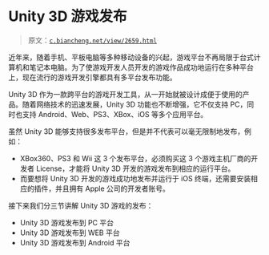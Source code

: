 # Unity 3D 游戏发布

> 原文：[`c.biancheng.net/view/2659.html`](http://c.biancheng.net/view/2659.html)

近年来，随着手机、平板电脑等多种移动设备的兴起，游戏平台不再局限于台式计算机和笔记本电脑。为了使游戏开发人员开发的游戏作品成功地运行在多种平台上，现在流行的游戏开发引擎都具有多平台发布功能。

Unity 3D 作为一款跨平台的游戏开发工具，从一开始就被设计成便于使用的产品。随着网络技术的迅速发展，Unity 3D 功能也不断增强，它不仅支持 PC，同时也支持 Android、Web、PS3、XBox、iOS 等多个应用平台。

虽然 Unity 3D 能够支持很多发布平台，但是并不代表可以毫无限制地发布，例如：

*   XBox360、PS3 和 Wii 这 3 个发布平台，必须购买这 3 个游戏主机厂商的开发者 License，才能将 Unity 3D 开发的游戏发布到相应的运行平台。
*   而要想将 Unity 3D 开发的游戏成功地发布并运行于 iOS 终端，还需要安装相应的插件，并且拥有 Apple 公司的开发者账号。

接下来我们分三节讲解 Unity 3D 游戏的发布：

*   Unity 3D 游戏发布到 PC 平台
*   Unity 3D 游戏发布到 WEB 平台
*   Unity 3D 游戏发布到 Android 平台